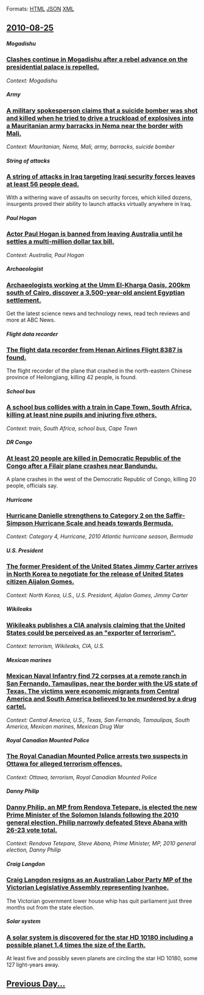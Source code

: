 
Formats: [HTML](2010/08/25/index.html)  [JSON](2010/08/25/index.json)  [XML](2010/08/25/index.xml)  

## [2010-08-25](/news/2010/08/25/index.md)

##### Mogadishu
### [Clashes continue in Mogadishu after a rebel advance on the presidential palace is repelled. ](/news/2010/08/25/clashes-continue-in-mogadishu-after-a-rebel-advance-on-the-presidential-palace-is-repelled.md)
_Context: Mogadishu_

##### Army
### [A military spokesperson claims that a suicide bomber was shot and killed when he tried to drive a truckload of explosives into a Mauritanian army barracks in Nema near the border with Mali. ](/news/2010/08/25/a-military-spokesperson-claims-that-a-suicide-bomber-was-shot-and-killed-when-he-tried-to-drive-a-truckload-of-explosives-into-a-mauritanian.md)
_Context: Mauritanian, Nema, Mali, army, barracks, suicide bomber_

##### String of attacks
### [A string of attacks in Iraq targeting Iraqi security forces leaves at least 56 people dead. ](/news/2010/08/25/a-string-of-attacks-in-iraq-targeting-iraqi-security-forces-leaves-at-least-56-people-dead.md)
With a withering wave of assaults on security forces, which killed dozens, insurgents proved their ability to launch attacks virtually anywhere in Iraq.

##### Paul Hogan
### [Actor Paul Hogan is banned from leaving Australia until he settles a multi-million dollar tax bill. ](/news/2010/08/25/actor-paul-hogan-is-banned-from-leaving-australia-until-he-settles-a-multi-million-dollar-tax-bill.md)
_Context: Australia, Paul Hogan_

##### Archaeologist
### [Archaeologists working at the Umm El-Kharga Oasis, 200km south of Cairo, discover a 3,500-year-old ancient Egyptian settlement. ](/news/2010/08/25/archaeologists-working-at-the-umm-el-kharga-oasis-200km-south-of-cairo-discover-a-3-500-year-old-ancient-egyptian-settlement.md)
Get the latest science news and technology news, read tech reviews and more at ABC News.

##### Flight data recorder
### [The flight data recorder from Henan Airlines Flight 8387 is found. ](/news/2010/08/25/the-flight-data-recorder-from-henan-airlines-flight-8387-is-found.md)
The flight recorder of the plane that crashed in the north-eastern Chinese province of Heilongjiang, killing 42 people, is found.

##### School bus
### [A school bus collides with a train in Cape Town, South Africa, killing at least nine pupils and injuring five others. ](/news/2010/08/25/a-school-bus-collides-with-a-train-in-cape-town-south-africa-killing-at-least-nine-pupils-and-injuring-five-others.md)
_Context: train, South Africa, school bus, Cape Town_

##### DR Congo
### [At least 20 people are killed in Democratic Republic of the Congo after a Filair plane crashes near Bandundu. ](/news/2010/08/25/at-least-20-people-are-killed-in-democratic-republic-of-the-congo-after-a-filair-plane-crashes-near-bandundu.md)
A plane crashes in the west of the Democratic Republic of Congo, killing 20 people, officials say.

##### Hurricane
### [Hurricane Danielle strengthens to Category 2 on the Saffir-Simpson Hurricane Scale and heads towards Bermuda. ](/news/2010/08/25/hurricane-danielle-strengthens-to-category-2-on-the-saffirasimpson-hurricane-scale-and-heads-towards-bermuda.md)
_Context: Category 4, Hurricane, 2010 Atlantic hurricane season, Bermuda_

##### U.S. President
### [The former President of the United States Jimmy Carter arrives in North Korea to negotiate for the release of United States citizen Aijalon Gomes. ](/news/2010/08/25/the-former-president-of-the-united-states-jimmy-carter-arrives-in-north-korea-to-negotiate-for-the-release-of-united-states-citizen-aijalon.md)
_Context: North Korea, U.S., U.S. President, Aijalon Gomes, Jimmy Carter_

##### Wikileaks
### [Wikileaks publishes a CIA analysis claiming that the United States could be perceived as an "exporter of terrorism". ](/news/2010/08/25/wikileaks-publishes-a-cia-analysis-claiming-that-the-united-states-could-be-perceived-as-an-exporter-of-terrorism.md)
_Context: terrorism, Wikileaks, CIA, U.S._

##### Mexican marines
### [Mexican Naval Infantry find 72 corpses at a remote ranch in San Fernando, Tamaulipas, near the border with the US state of Texas. The victims were economic migrants from Central America and South America believed to be murdered by a drug cartel. ](/news/2010/08/25/mexican-naval-infantry-find-72-corpses-at-a-remote-ranch-in-san-fernando-tamaulipas-near-the-border-with-the-us-state-of-texas-the-victim.md)
_Context: Central America, U.S., Texas, San Fernando, Tamaulipas, South America, Mexican marines, Mexican Drug War_

##### Royal Canadian Mounted Police
### [The Royal Canadian Mounted Police arrests two suspects in Ottawa for alleged terrorism offences. ](/news/2010/08/25/the-royal-canadian-mounted-police-arrests-two-suspects-in-ottawa-for-alleged-terrorism-offences.md)
_Context: Ottawa, terrorism, Royal Canadian Mounted Police_

##### Danny Philip
### [Danny Philip, an MP from Rendova Tetepare, is elected the new Prime Minister of the Solomon Islands following the 2010 general election. Philip narrowly defeated Steve Abana with 26-23 vote total. ](/news/2010/08/25/danny-philip-an-mp-from-rendova-tetepare-is-elected-the-new-prime-minister-of-the-solomon-islands-following-the-2010-general-election-phi.md)
_Context: Rendova Tetepare, Steve Abana, Prime Minister, MP, 2010 general election, Danny Philip_

##### Craig Langdon
### [Craig Langdon resigns as an Australian Labor Party MP of the Victorian Legislative Assembly representing Ivanhoe. ](/news/2010/08/25/craig-langdon-resigns-as-an-australian-labor-party-mp-of-the-victorian-legislative-assembly-representing-ivanhoe.md)
The Victorian government lower house whip has quit parliament just three months out from the state election.

##### Solar system
### [A solar system is discovered for the star HD 10180 including a possible planet 1.4 times the size of the Earth. ](/news/2010/08/25/a-solar-system-is-discovered-for-the-star-hd-10180-including-a-possible-planet-1-4-times-the-size-of-the-earth.md)
At least five and possibly seven planets are circling the star HD 10180, some 127 light-years away.

## [Previous Day...](/news/2010/08/24/index.md)

